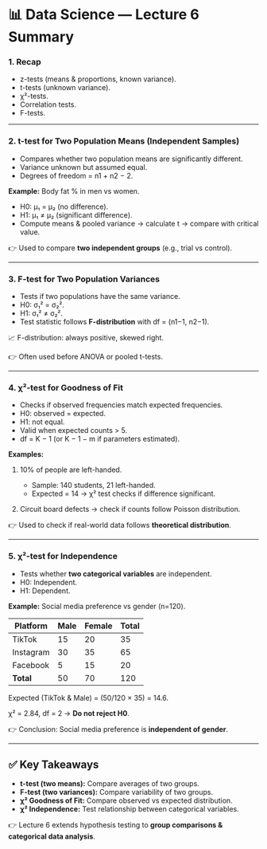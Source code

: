 # 📊 Data Science — Lecture 6 Summary

### 1. Recap

* z-tests (means & proportions, known variance).
* t-tests (unknown variance).
* χ²-tests.
* Correlation tests.
* F-tests.

---

### 2. t-test for Two Population Means (Independent Samples)

* Compares whether two population means are significantly different.
* Variance unknown but assumed equal.
* Degrees of freedom = n1 + n2 − 2.

**Example:** Body fat % in men vs women.

* H0: μ₁ = μ₂ (no difference).
* H1: μ₁ ≠ μ₂ (significant difference).
* Compute means & pooled variance → calculate t → compare with critical value.

👉 Used to compare **two independent groups** (e.g., trial vs control).

---

### 3. F-test for Two Population Variances

* Tests if two populations have the same variance.
* H0: σ₁² = σ₂².
* H1: σ₁² ≠ σ₂².
* Test statistic follows **F-distribution** with df = (n1−1, n2−1).

📈 F-distribution: always positive, skewed right.

👉 Often used before ANOVA or pooled t-tests.

---

### 4. χ²-test for Goodness of Fit

* Checks if observed frequencies match expected frequencies.
* H0: observed = expected.
* H1: not equal.
* Valid when expected counts > 5.
* df = K − 1 (or K − 1 − m if parameters estimated).

**Examples:**

1. 10% of people are left-handed.

   * Sample: 140 students, 21 left-handed.
   * Expected = 14 → χ² test checks if difference significant.

2. Circuit board defects → check if counts follow Poisson distribution.

👉 Used to check if real-world data follows **theoretical distribution**.

---

### 5. χ²-test for Independence

* Tests whether **two categorical variables** are independent.
* H0: Independent.
* H1: Dependent.

**Example:** Social media preference vs gender (n=120).

| Platform  | Male | Female | Total |
| --------- | ---- | ------ | ----- |
| TikTok    | 15   | 20     | 35    |
| Instagram | 30   | 35     | 65    |
| Facebook  | 5    | 15     | 20    |
| **Total** | 50   | 70     | 120   |

Expected (TikTok & Male) = (50/120 × 35) = 14.6.

χ² = 2.84, df = 2 → **Do not reject H0**.

👉 Conclusion: Social media preference is **independent of gender**.

---

## ✅ Key Takeaways

* **t-test (two means):** Compare averages of two groups.
* **F-test (two variances):** Compare variability of two groups.
* **χ² Goodness of Fit:** Compare observed vs expected distribution.
* **χ² Independence:** Test relationship between categorical variables.

👉 Lecture 6 extends hypothesis testing to **group comparisons & categorical data analysis**.
